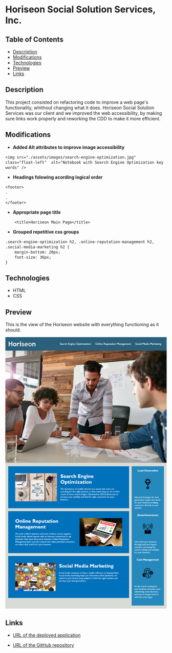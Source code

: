 # Horiseon Social Solution Services, Inc.

## Table of Contents

* [Description](#description)
* [Modifications](#modifications)
* [Technologies](#technologies)
* [Preview](#preview)
* [Links](#links)

## Description

This project consisted on refactoring code to improve a web page's functionality, whithout changing what it does. Horiseon Social Solution Services was our client and we improved the web accessibility, by making sure links work properly and reworking the CDD to make it more efficient. 

## Modifications

* **Added Alt attributes to improve image accessibility**
```            
<img src="./assets/images/search-engine-optimization.jpg" class="float-left"  alt="Notebook with Search Engine Optimization key words" />
```            

* **Headings folowing acording logical order**
```            
<footer>
.
.
</footer>

```   
* **Appropriate page title**
```            
    <title>Horiseon Main Page</title>
``` 
* **Grouped repetitive css groups**

```            
.search-engine-optimization h2, .online-reputation-management h2, .social-media-marketing h2 {
    margin-bottom: 20px;
    font-size: 36px;
}
```


## Technologies

* HTML
* CSS

## Preview

This is the view of the Horiseon website with everything functioning as it should. 

![Horiseon Website](assets/images/preview.png)

## Links

* [URL of the deployed application](https://analuciarojas.github.io/challenge1/)

* [URL of the GitHub repository](https://github.com/analuciarojas/challenge1)